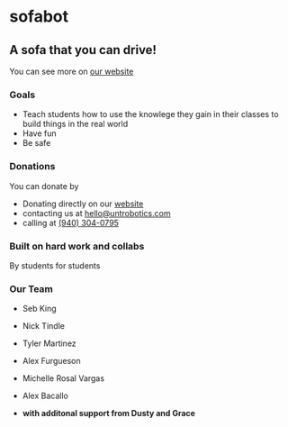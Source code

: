 # sofabot

## A sofa that you can drive!

You can see more on [our website](https://www.untrobotics.com/)

### Goals

- Teach students how to use the knowlege they gain in their classes to build things in the real world
- Have fun
- Be safe

### Donations

You can donate by

- Donating directly on our [website](https://www.untrobotics.com/sponsorships/)
- contacting us at [hello@untrobotics.com](mailto:hello@untrobotics.com)
- calling at [(940) 304-0795](callto:+19403040795)

### Built on hard work and collabs

By students for students

### Our Team

- Seb King
- Nick Tindle
- Tyler Martinez
- Alex Furgueson
- Michelle Rosal Vargas
- Alex Bacallo

- **with additonal support from Dusty and Grace**
